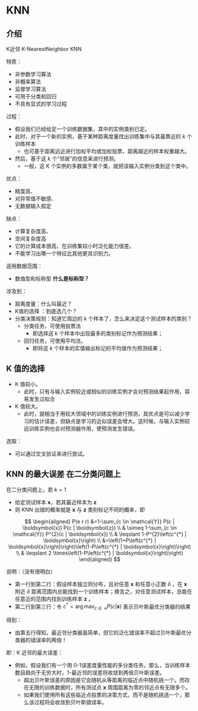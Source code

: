 # KNN

## 介绍

K近邻 K-NearestNeighbor KNN 

特质：

- 非参数学习算法
- 非概率算法
- 监督学习算法
- 可用于分类和回归
- 不具有显式的学习过程

过程：

- 假设我们已经给定一个训练数据集，其中的实例类别已定。
- 此时，对于一个新的实例，基于某种距离度量找出训练集中与其最靠近的  $k$ 个训练样本
  - 也可基于距离远近进行加权平均或加权投票，距离越近的样本权重越大。
- 然后，基于这 $k$ 个“邻居”的信息来进行预测。
  - 一般，这 K 个实例的多数属于某个类，就把该输入实例分类到这个类中。




优点：

- 精度高、
- 对异常值不敏感、
- 无数据输入假定

缺点：

- 计算复杂度高、
- 空间复杂度高
- 它的计算成本很高，在训练集较小时泛化能力很差。
- 不能学习出哪一个特征比其他更具识别力。

适用数据范围：

- 数值型和标称型 **什么是标称型？**




涉及到：

- 距离度量：什么叫最近？
- K值的选择 ：到底选几个？
- 分类决策规则：知道它周边的 k 个样本了，怎么来决定这个测试样本的类别？
  - 分类任务，可使用投票法
    - 即选择这 $k$ 个样本中出现最多的类别标记作为预测结果；
  - 回归任务，可使用平均法，
    - 即将这 $k$ 个样本的实值输出标记的平均值作为预测结果；



## K 值的选择

- K 值较小。
  - 此时，只有与输入实例较近或相似的训练实例才会对预测结果起作用，容易发生过拟合
- K 值较大。
  - 此时，就相当于用较大领域中的训练实例进行预测，其优点是可以减少学习的估计误差，但缺点是学习的近似误差会增大。这时候，与输入实例较远训练实例也会对预测器作用，使预测发生错误。


选取：

- 可以通过交叉验证来进行尝试。


## KNN 的最大误差 在二分类问题上

在二分类问题上，若 $k=1$


- 给定测试样本 $\boldsymbol{x}$，若其最近样本为 $\boldsymbol{z}$
- 则 KNN 出错的概率就是 $\boldsymbol{x}$ 与 $\boldsymbol{z}$ 类别标记不同的概率，即


$$
\begin{aligned} P(e r r) &=1-\sum_{c \in \mathcal{Y}} P(c | \boldsymbol{x}) P(c | \boldsymbol{z}) \\ & \simeq 1-\sum_{c \in \mathcal{Y}} P^{2}(c | \boldsymbol{x}) \\ & \leqslant 1-P^{2}\left(c^{*} | \boldsymbol{x}\right) \\ &=\left(1+P\left(c^{*} | \boldsymbol{x}\right)\right)\left(1-P\left(c^{*} | \boldsymbol{x}\right)\right) \\ & \leqslant 2 \times\left(1-P\left(c^{*} | \boldsymbol{x}\right)\right) \end{aligned}
$$


说明：（没有很明白）

- 第一行到第二行：假设样本独立同分布，且对任意 $\boldsymbol{x}$ 和任意小正数 $\delta$ ，在 $\boldsymbol{x}$ 附近 $\delta$ 距离范围内总能找到一个训练样本；换言之，对任意测试样本，总能在任意近的范围内找到训练样本 $\boldsymbol{z}$ 。
- 第二行到第三行：令 $c^{*}=\arg \max _{c \in \mathcal{Y}} P(c | \boldsymbol{x})$ 表示贝叶斯最优分类器的结果

得到：

- 由第五行得知，最近邻分类器虽简单，但它的泛化错误率不超过贝叶斯最优分类器的错误率的两倍！


即：K 近邻的最大误差：

- 例如，假设我们有一个用 0-1误差度量性能的多分类任务。那么，当训练样本数目趋向于无穷大时，1-最近邻的误差将收敛到两倍贝叶斯误差。
  - 超出贝叶斯误差的原因是它会随机从等距离的临近点中随机挑一个。而存在无限的训练数据时，所有测试点 $\boldsymbol{x}$ 周围距离为零的邻近点有无限多个。
  - 如果我们使用所有这些临近点投票的决策方式，而不是随机挑选一个，那么该过程将会收敛到贝叶斯错误率。

